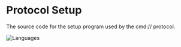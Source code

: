 # Protocol Setup
The source code for the setup program used by the cmd:// protocol.

![Languages](https://skillicons.dev/icons?i=py)
